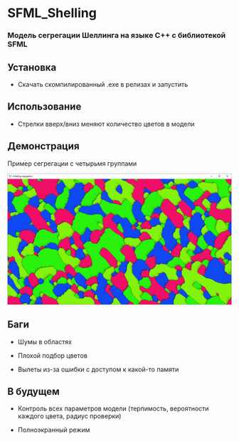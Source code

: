 # SFML_Shelling

### Модель сегрегации Шеллинга на языке C++ с библиотекой SFML

## Установка

- Скачать скомпилированный .exe в релизах и запустить
  
## Использование

- Стрелки вверх/вниз меняют количество цветов в модели

## Демонстрация

Пример сегрегации с четырьмя группами

<img src="4colors.png">

## Баги

- Шумы в областях
  
- Плохой подбор цветов 

- Вылеты из-за ошибки с доступом к какой-то памяти

## В будущем

- Контроль всех параметров модели (терпимость, вероятности каждого цвета, радиус проверки)

- Полноэкранный режим
